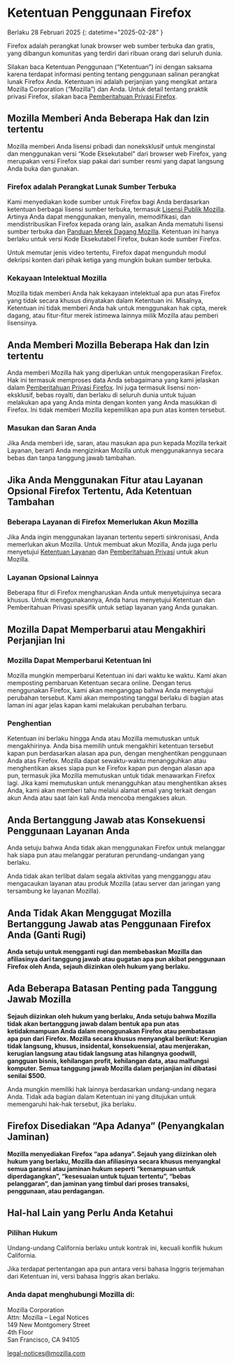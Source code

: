 ﻿# Ketentuan Penggunaan Firefox

Berlaku 28 Februari 2025
{: datetime="2025-02-28" }

Firefox adalah perangkat lunak browser web sumber terbuka dan gratis, yang dibangun komunitas yang terdiri dari ribuan orang dari seluruh dunia.

Silakan baca Ketentuan Penggunaan (“Ketentuan”) ini dengan saksama karena terdapat informasi penting tentang penggunaan salinan perangkat lunak Firefox Anda. Ketentuan ini adalah perjanjian yang mengikat antara Mozilla Corporation (“Mozilla”) dan Anda. Untuk detail tentang praktik privasi Firefox, silakan baca [Pemberitahuan Privasi Firefox](https://www.mozilla.org/privacy/firefox/#notice).

## Mozilla Memberi Anda Beberapa Hak dan Izin tertentu

Mozilla memberi Anda lisensi pribadi dan noneksklusif untuk menginstal dan menggunakan versi “Kode Eksekutabel" dari browser web Firefox, yang merupakan versi Firefox siap pakai dari sumber resmi yang dapat langsung Anda buka dan gunakan.

### Firefox adalah Perangkat Lunak Sumber Terbuka

Kami menyediakan kode sumber untuk Firefox bagi Anda berdasarkan ketentuan berbagai lisensi sumber terbuka, termasuk [Lisensi Publik Mozilla](https://www.mozilla.org/MPL/). Artinya Anda dapat menggunakan, menyalin, memodifikasi, dan mendistribusikan Firefox kepada orang lain, asalkan Anda mematuhi lisensi sumber terbuka dan [Panduan Merek Dagang Mozilla](https://www.mozilla.org/foundation/trademarks/policy/). Ketentuan ini hanya berlaku untuk versi Kode Eksekutabel Firefox, bukan kode sumber Firefox.

Untuk memutar jenis video tertentu, Firefox dapat mengunduh modul dekripsi konten dari pihak ketiga yang mungkin bukan sumber terbuka.

### Kekayaan Intelektual Mozilla

Mozilla tidak memberi Anda hak kekayaan intelektual apa pun atas Firefox yang tidak secara khusus dinyatakan dalam Ketentuan ini. Misalnya, Ketentuan ini tidak memberi Anda hak untuk menggunakan hak cipta, merek dagang, atau fitur-fitur merek istimewa lainnya milik Mozilla atau pemberi lisensinya.

## Anda Memberi Mozilla Beberapa Hak dan Izin tertentu

Anda memberi Mozilla hak yang diperlukan untuk mengoperasikan Firefox. Hak ini termasuk memproses data Anda sebagaimana yang kami jelaskan dalam [Pemberitahuan Privasi Firefox](https://www.mozilla.org/privacy/firefox/#notice). Ini juga termasuk lisensi non-eksklusif, bebas royalti, dan berlaku di seluruh dunia untuk tujuan melakukan apa yang Anda minta dengan konten yang Anda masukkan di Firefox. Ini tidak memberi Mozilla kepemilikan apa pun atas konten tersebut.

### Masukan dan Saran Anda

Jika Anda memberi ide, saran, atau masukan apa pun kepada Mozilla terkait Layanan, berarti Anda mengizinkan Mozilla untuk menggunakannya secara bebas dan tanpa tanggung jawab tambahan.

## Jika Anda Menggunakan Fitur atau Layanan Opsional Firefox Tertentu, Ada Ketentuan Tambahan

### Beberapa Layanan di Firefox Memerlukan Akun Mozilla

Jika Anda ingin menggunakan layanan tertentu seperti sinkronisasi, Anda memerlukan akun Mozilla. Untuk membuat akun Mozilla, Anda juga perlu menyetujui [Ketentuan Layanan](https://www.mozilla.org/about/legal/terms/services/) dan [Pemberitahuan Privasi](https://www.mozilla.org/privacy/mozilla-accounts/) untuk akun Mozilla.

### Layanan Opsional Lainnya

Beberapa fitur di Firefox mengharuskan Anda untuk menyetujuinya secara khusus. Untuk menggunakannya, Anda harus menyetujui Ketentuan dan Pemberitahuan Privasi spesifik untuk setiap layanan yang Anda gunakan.

## Mozilla Dapat Memperbarui atau Mengakhiri Perjanjian Ini

### Mozilla Dapat Memperbarui Ketentuan Ini

Mozilla mungkin memperbarui Ketentuan ini dari waktu ke waktu. Kami akan memposting pembaruan Ketentuan secara online. Dengan terus menggunakan Firefox, kami akan menganggap bahwa Anda menyetujui perubahan tersebut. Kami akan memposting tanggal berlaku di bagian atas laman ini agar jelas kapan kami melakukan perubahan terbaru.

### Penghentian

Ketentuan ini berlaku hingga Anda atau Mozilla memutuskan untuk mengakhirinya. Anda bisa memilih untuk mengakhiri ketentuan tersebut kapan pun berdasarkan alasan apa pun, dengan menghentikan penggunaan Anda atas Firefox. Mozilla dapat sewaktu-waktu menangguhkan atau menghentikan akses siapa pun ke Firefox kapan pun dengan alasan apa pun, termasuk jika Mozilla memutuskan untuk tidak menawarkan Firefox lagi. Jika kami memutuskan untuk menangguhkan atau menghentikan akses Anda, kami akan memberi tahu melalui alamat email yang terkait dengan akun Anda atau saat lain kali Anda mencoba mengakses akun.

## Anda Bertanggung Jawab atas Konsekuensi Penggunaan Layanan Anda

Anda setuju bahwa Anda tidak akan menggunakan Firefox untuk melanggar hak siapa pun atau melanggar peraturan perundang-undangan yang berlaku.

Anda tidak akan terlibat dalam segala aktivitas yang mengganggu atau mengacaukan layanan atau produk Mozilla (atau server dan jaringan yang tersambung ke layanan Mozilla).

## Anda Tidak Akan Menggugat Mozilla Bertanggung Jawab atas Penggunaan Firefox Anda (Ganti Rugi)

**Anda setuju untuk mengganti rugi dan membebaskan Mozilla dan afiliasinya dari tanggung jawab atau gugatan apa pun akibat penggunaan Firefox oleh Anda, sejauh diizinkan oleh hukum yang berlaku.**

## Ada Beberapa Batasan Penting pada Tanggung Jawab Mozilla

**Sejauh diizinkan oleh hukum yang berlaku, Anda setuju bahwa Mozilla tidak akan bertanggung jawab dalam bentuk apa pun atas ketidakmampuan Anda dalam menggunakan Firefox atau pembatasan apa pun dari Firefox. Mozilla secara khusus menyangkal berikut: Kerugian tidak langsung, khusus, insidental, konsekuensial, atau menjerakan, kerugian langsung atau tidak langsung atas hilangnya goodwill, gangguan bisnis, kehilangan profit, kehilangan data, atau malfungsi komputer. Semua tanggung jawab Mozilla dalam perjanjian ini dibatasi senilai $500.**

Anda mungkin memiliki hak lainnya berdasarkan undang-undang negara Anda. Tidak ada bagian dalam Ketentuan ini yang ditujukan untuk memengaruhi hak-hak tersebut, jika berlaku.

## Firefox Disediakan “Apa Adanya” (Penyangkalan Jaminan)

**Mozilla menyediakan Firefox “apa adanya”. Sejauh yang diizinkan oleh hukum yang berlaku, Mozilla dan afiliasinya secara khusus menyangkal semua garansi atau jaminan hukum seperti “kemampuan untuk diperdagangkan”, “kesesuaian untuk tujuan tertentu”, “bebas pelanggaran”, dan jaminan yang timbul dari proses transaksi, penggunaan, atau perdagangan.**

## Hal-hal Lain yang Perlu Anda Ketahui

### Pilihan Hukum

Undang-undang California berlaku untuk kontrak ini, kecuali konflik hukum California.

Jika terdapat pertentangan apa pun antara versi bahasa Inggris terjemahan dari Ketentuan ini, versi bahasa Inggris akan berlaku.

### Anda dapat menghubungi Mozilla di:

Mozilla Corporation <br>
Attn: Mozilla – Legal Notices <br>
149 New Montgomery Street <br>
4th Floor <br>
San Francisco, CA 94105

legal-notices@mozilla.com
